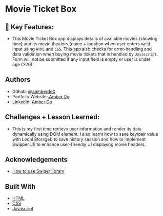 # Movie Ticket Box

## 🌠 Key Features:
- This Movie Ticket Box app displays details of available movies (showing time) and its movie theaters (name + location when user enters valid input using `HTML` and `CSS`. This app also checks for error-handling and data validation when buying movie tickets that is handled by `Javascript`. Form will not be submitted if any input field is empty or user is under age (>20). 

## Authors
- Github: [@aamberdo0](https://github.com/aamberdo0)
- Portfolio Website:[ Amber Do](https://aamberdo.com/)
- LinkedIn: [ Amber Do](https://www.linkedin.com/in/amber-do04/)

## Challenges + Lesson Learned: 
- This is my first time retrieve user information and render its data dynamically using DOM element. I also learnt how to save key/pair value with Local Storageb to save history session and how to implement Swipper JS to enhance user-friendly UI displaying movie headers. 


## Acknowledgements
 - [How to use Swiper library](https://swiperjs.com/swiper-api)

## Built With
- [HTML](https://developer.mozilla.org/en-US/docs/Learn/Getting_started_with_the_web/HTML_basics)
- [CSS](https://developer.mozilla.org/en-US/docs/Learn/Getting_started_with_the_web/CSS_basics)
- [Javascript](https://developer.mozilla.org/en-US/docs/Learn/Getting_started_with_the_web/JavaScript_basics)

